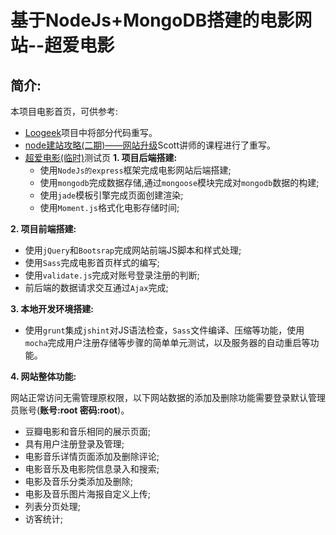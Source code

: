 基于NodeJs+MongoDB搭建的电影网站--超爱电影
========================================
简介:
---------------
本项目电影首页，可供参考:
- <a href="https://github.com/Loogeek" target="\_blank">Loogeek</a>项目中将部分代码重写。
- <a href="http://www.imooc.com/learn/197" target="\_blank">node建站攻略(二期)——网站升级</a>Scott讲师的课程进行了重写。
- <a href="http://nodejsmovie.limonplayer.cn/" target="\_blank">超爱电影(临时)</a>测试页
**1. 项目后端搭建:**
  * 使用`NodeJs的express`框架完成电影网站后端搭建;
  * 使用`mongodb`完成数据存储,通过`mongoose`模块完成对`mongodb`数据的构建;
  * 使用`jade`模板引擎完成页面创建渲染;
  * 使用`Moment.js`格式化电影存储时间;

**2. 项目前端搭建:**
  * 使用`jQuery`和`Bootsrap`完成网站前端JS脚本和样式处理;
  * 使用`Sass`完成电影首页样式的编写;
  * 使用`validate.js`完成对账号登录注册的判断;
  * 前后端的数据请求交互通过`Ajax`完成;

**3. 本地开发环境搭建:**
  * 使用`grunt`集成`jshint`对JS语法检查，`Sass`文件编译、压缩等功能，使用`mocha`完成用户注册存储等步骤的简单单元测试，以及服务器的自动重启等功能。

**4. 网站整体功能:**

  网站正常访问无需管理原权限，以下网站数据的添加及删除功能需要登录默认管理员账号(**账号:root 密码:root**)。

  * 豆瓣电影和音乐相同的展示页面;
  * 具有用户注册登录及管理;
  * 电影音乐详情页面添加及删除评论;
  * 电影音乐及电影院信息录入和搜索;
  * 电影及音乐分类添加及删除;
  * 电影及音乐图片海报自定义上传;
  * 列表分页处理;
  * 访客统计;
